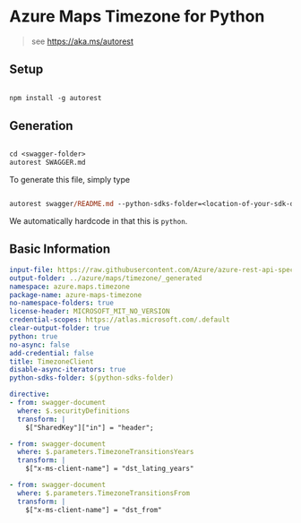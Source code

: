 # Azure Maps Timezone for Python

> see https://aka.ms/autorest

## Setup

```ps

npm install -g autorest
```

## Generation

```ps

cd <swagger-folder>
autorest SWAGGER.md
```

To generate this file, simply type

```ps

autorest swagger/README.md --python-sdks-folder=<location-of-your-sdk-dir>
```

We automatically hardcode in that this is `python`.

## Basic Information

```yaml
input-file: https://raw.githubusercontent.com/Azure/azure-rest-api-specs/main/specification/maps/data-plane/Timezone/preview/1.0/timezone.json
output-folder: ../azure/maps/timezone/_generated
namespace: azure.maps.timezone
package-name: azure-maps-timezone
no-namespace-folders: true
license-header: MICROSOFT_MIT_NO_VERSION
credential-scopes: https://atlas.microsoft.com/.default
clear-output-folder: true
python: true
no-async: false
add-credential: false
title: TimezoneClient
disable-async-iterators: true
python-sdks-folder: $(python-sdks-folder)

directive:
- from: swagger-document
  where: $.securityDefinitions
  transform: |
    $["SharedKey"]["in"] = "header";

- from: swagger-document
  where: $.parameters.TimezoneTransitionsYears
  transform: |
    $["x-ms-client-name"] = "dst_lating_years"

- from: swagger-document
  where: $.parameters.TimezoneTransitionsFrom
  transform: |
    $["x-ms-client-name"] = "dst_from"
```
